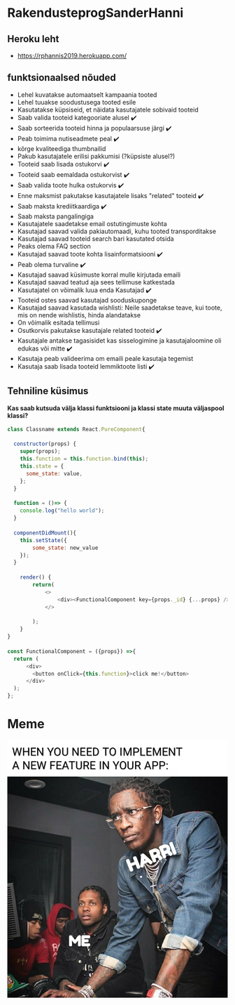 # RakendusteprogSanderHanni

## Heroku leht

* https://rphannis2019.herokuapp.com/

## funktsionaalsed nõuded

* Lehel kuvatakse automaatselt kampaania tooted
* Lehel  tuuakse soodustusega tooted esile
* Kasutatakse küpsiseid, et näidata kasutajatele sobivaid tooteid
* Saab valida tooteid kategooriate alusel :heavy_check_mark:
* Saab sorteerida tooteid hinna ja populaarsuse järgi :heavy_check_mark:
* Peab toimima nutiseadmete peal :heavy_check_mark:
* kõrge kvaliteediga thumbnailid
* Pakub kasutajatele erilisi pakkumisi (?küpsiste alusel?)
* Tooteid saab lisada ostukorvi :heavy_check_mark:
* Tooteid saab eemaldada ostukorvist :heavy_check_mark:
* Saab valida toote hulka ostukorvis :heavy_check_mark:
* Enne maksmist pakutakse kasutajatele lisaks "related" tooteid :heavy_check_mark:
* Saab maksta krediitkaardiga :heavy_check_mark:
* Saab maksta pangalingiga
* Kasutajatele saadetakse email ostutingimuste kohta
* Kasutajad saavad valida pakiautomaadi, kuhu tooted transporditakse
* Kasutajad saavad tooteid search bari kasutated otsida
* Peaks olema FAQ section
* Kasutajad saavad toote kohta lisainformatsiooni :heavy_check_mark:
* Peab olema turvaline :heavy_check_mark:
* Kasutajad saavad küsimuste korral mulle kirjutada emaili
* Kasutajad saavad teatud aja sees tellimuse katkestada
* Kasutajatel on võimalik luua enda Kasutajad :heavy_check_mark:
* Tooteid ostes saavad kasutajad sooduskuponge
* Kasutajad saavad kasutada wishlisti: Neile saadetakse teave, kui toote, mis on nende wishlistis, hinda alandatakse
* On võimalik esitada tellimusi
* Osutkorvis pakutakse kasutajale related tooteid :heavy_check_mark:
* Kasutajale antakse tagasisidet kas sisselogimine ja kasutajaloomine oli edukas või mitte :heavy_check_mark:
* Kasutaja peab valideerima om emaili peale kasutaja tegemist
* Kasutaja saab lisada tooteid lemmiktoote listi :heavy_check_mark:

## Tehniline küsimus

**Kas saab kutsuda välja klassi funktsiooni ja klassi state muuta väljaspool klassi?**

```javascript
class Classname extends React.PureComponent{

  constructor(props) {
    super(props);
    this.function = this.function.bind(this);
    this.state = {
      some_state: value,
    };
  }

  function = ()=> {
    console.log("hello world");
  }

  componentDidMount(){
    this.setState({
        some_state: new_value
    });
  }

    render() {
        return(
            <>     
                <div><FunctionalComponent key={props._id} {...props} /><div/>
            </>

        );
    }
}

const FunctionalComponent = ({props}) =>{
  return (
      <div>
        <button onClick={this.function}>click me!</button>
      </div>
  );
};
```

Meme
======

![meme](./public/img/meme.jpg)
